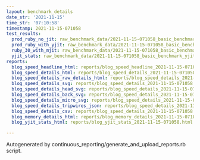 ```yaml
---
layout: benchmark_details
date_str: '2021-11-15'
time_str: '07:10:58'
timestamp: 2021-11-15-071058
test_results:
  prod_ruby_no_jit: raw_benchmark_data/2021-11-15-071058_basic_benchmark_prod_ruby_no_jit.json
  prod_ruby_with_yjit: raw_benchmark_data/2021-11-15-071058_basic_benchmark_prod_ruby_with_yjit.json
  ruby_30_with_mjit: raw_benchmark_data/2021-11-15-071058_basic_benchmark_ruby_30_with_mjit.json
  yjit_stats: raw_benchmark_data/2021-11-15-071058_basic_benchmark_yjit_stats.json
reports:
  blog_speed_headline_html: reports/blog_speed_headline_2021-11-15-071058.html
  blog_speed_details_html: reports/blog_speed_details_2021-11-15-071058.html
  blog_speed_details_raw_details_html: reports/blog_speed_details_2021-11-15-071058.raw_details.html
  blog_speed_details_svg: reports/blog_speed_details_2021-11-15-071058.svg
  blog_speed_details_head_svg: reports/blog_speed_details_2021-11-15-071058.head.svg
  blog_speed_details_back_svg: reports/blog_speed_details_2021-11-15-071058.back.svg
  blog_speed_details_micro_svg: reports/blog_speed_details_2021-11-15-071058.micro.svg
  blog_speed_details_tripwires_json: reports/blog_speed_details_2021-11-15-071058.tripwires.json
  blog_speed_details_csv: reports/blog_speed_details_2021-11-15-071058.csv
  blog_memory_details_html: reports/blog_memory_details_2021-11-15-071058.html
  blog_yjit_stats_html: reports/blog_yjit_stats_2021-11-15-071058.html

---
```

Autogenerated by continuous_reporting/generate_and_upload_reports.rb script.
